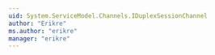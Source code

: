 ```yaml
---
uid: System.ServiceModel.Channels.IDuplexSessionChannel
author: "Erikre"
ms.author: "erikre"
manager: "erikre"
---
```

